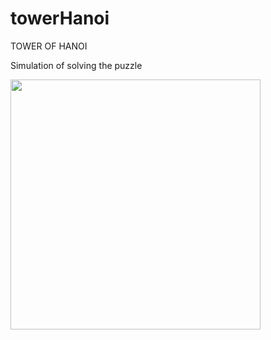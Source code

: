 # towerHanoi

TOWER OF HANOI

Simulation of solving the puzzle

<img src="TowerHanoiSolution3.mp4" width="400">
